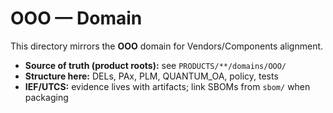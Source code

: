 # OOO — Domain

This directory mirrors the **OOO** domain for Vendors/Components alignment.

- **Source of truth (product roots):** see `PRODUCTS/**/domains/OOO/`
- **Structure here:** DELs, PAx, PLM, QUANTUM_OA, policy, tests
- **IEF/UTCS:** evidence lives with artifacts; link SBOMs from `sbom/` when packaging
